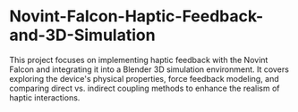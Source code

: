 # Novint-Falcon-Haptic-Feedback-and-3D-Simulation
This project focuses on implementing haptic feedback with the Novint Falcon and integrating it into a Blender 3D simulation environment. It covers exploring the device's physical properties, force feedback modeling, and comparing direct vs. indirect coupling methods to enhance the realism of haptic interactions.
